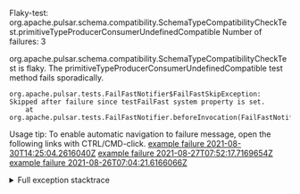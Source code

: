         
Flaky-test: org.apache.pulsar.schema.compatibility.SchemaTypeCompatibilityCheckTest.primitiveTypeProducerConsumerUndefinedCompatible
Number of failures: 3

org.apache.pulsar.schema.compatibility.SchemaTypeCompatibilityCheckTest is flaky. The primitiveTypeProducerConsumerUndefinedCompatible test method fails sporadically.

```
org.apache.pulsar.tests.FailFastNotifier$FailFastSkipException: Skipped after failure since testFailFast system property is set.
	at org.apache.pulsar.tests.FailFastNotifier.beforeInvocation(FailFastNotifier.java:88)

```

Usage tip: To enable automatic navigation to failure message, open the following links with CTRL/CMD-click.
[example failure 2021-08-30T14:25:04.2616040Z](https://github.com/apache/pulsar/runs/3462661639?check_suite_focus=true#step:9:997)
[example failure 2021-08-27T07:52:17.7169654Z](https://github.com/apache/pulsar/runs/3440855061?check_suite_focus=true#step:9:1010)
[example failure 2021-08-26T07:04:21.6166066Z](https://github.com/apache/pulsar/runs/3429892062?check_suite_focus=true#step:9:970)


<details>
<summary>Full exception stacktrace</summary>
<code><pre>
org.apache.pulsar.tests.FailFastNotifier$FailFastSkipException: Skipped after failure since testFailFast system property is set.
	at org.apache.pulsar.tests.FailFastNotifier.beforeInvocation(FailFastNotifier.java:88)

</pre></code>
</details>

